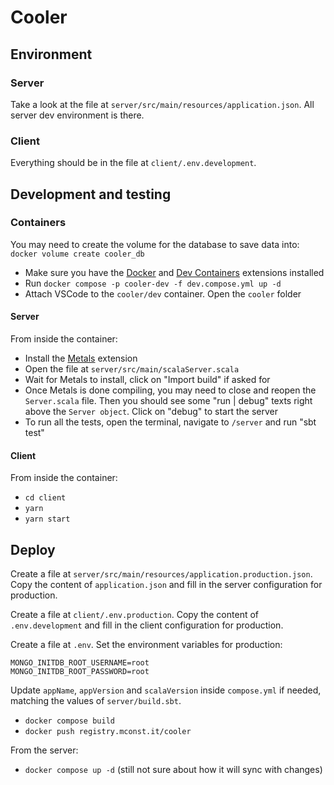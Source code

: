 # Cooler

## Environment

### Server

Take a look at the file at `server/src/main/resources/application.json`. All server dev environment is there.

### Client

Everything should be in the file at `client/.env.development`.

## Development and testing

### Containers

You may need to create the volume for the database to save data into: `docker volume create cooler_db`

- Make sure you have the [Docker](https://marketplace.visualstudio.com/items?itemName=ms-azuretools.vscode-docker) and [Dev Containers](https://marketplace.visualstudio.com/items?itemName=ms-vscode-remote.remote-containers) extensions installed
- Run `docker compose -p cooler-dev -f dev.compose.yml up -d`
- Attach VSCode to the `cooler/dev` container. Open the `cooler` folder

#### Server

From inside the container:

- Install the [Metals](https://marketplace.visualstudio.com/items?itemName=scalameta.metals) extension
- Open the file at `server/src/main/scalaServer.scala`
- Wait for Metals to install, click on "Import build" if asked for
- Once Metals is done compiling, you may need to close and reopen the `Server.scala` file. Then you should see some "run | debug" texts right above the `Server object`. Click on "debug" to start the server
- To run all the tests, open the terminal, navigate to `/server` and run "sbt test"

#### Client

From inside the container:

- `cd client`
- `yarn`
- `yarn start`

## Deploy

Create a file at `server/src/main/resources/application.production.json`. Copy the content of `application.json` and fill in the server configuration for production.

Create a file at `client/.env.production`. Copy the content of `.env.development` and fill in the client configuration for production.

Create a file at `.env`. Set the environment variables for production:

```
MONGO_INITDB_ROOT_USERNAME=root
MONGO_INITDB_ROOT_PASSWORD=root
```

Update `appName`, `appVersion` and `scalaVersion` inside `compose.yml` if needed, matching the values of `server/build.sbt`.

- `docker compose build`
- `docker push registry.mconst.it/cooler`

From the server:

- `docker compose up -d` (still not sure about how it will sync with changes)
